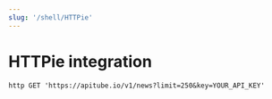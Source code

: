 ```yaml
---
slug: '/shell/HTTPie'
---
```


# HTTPie integration

```shell
http GET 'https://apitube.io/v1/news?limit=250&key=YOUR_API_KEY'
```
